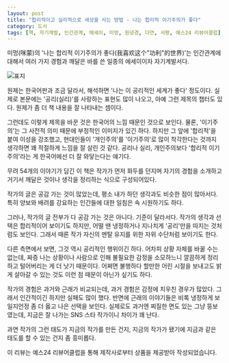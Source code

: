 ```yaml
---
layout: post
title: "합리적이고 실리적으로 세상을 사는 방법 - 나는 합리적 이기주의가 좋다"
category: 도서
tags: [책, 자기계발, 인간관계, 에세이, 미멍, 원녕경, 다연, 서평, 예스24 리뷰어클럽]
---
```


미멍(咪蒙)의
'나는 합리적 이기주의가 좋다(我喜欢这个"功利"的世界)'는
인간관계에 대해서 여러 가지 경험과 깨달은 바를 쓴 일종의 에세이이자 자기계발서다.

![표지](https://lh3.googleusercontent.com/-5ePoABuOrpo/WiN8JaHqmQI/AAAAAAAAbdI/-4SAeU4aSfcqEIeRCKKZOeudlmGkco5qACE0YBhgL/s480/if-you-want-it-work-for-it-book.jpg)

원제는 한국어판과 조금 달라서,
해석하면 '나는 이 공리적인 세계가 좋다' 정도이다.
실제로 본문에는 '공리(실리)'를 사랑하는 표현도 많이 나오고,
아예 그런 제목의 챕터도 있다.
원제가 좀 더 책 내용을 잘 나타내는 셈이다.

그런데도 이렇게 제목을 바꾼 것은 한국어의 느낌 때문인 것으로 보인다.
물론, '이기주의'는 그 사전적 의미 때문에 부정적인 이미지가 있긴 하다.
하지만 그 앞에 '합리적'을 붙여 이성을 강조했고,
현대인들이 '개인주의'를 '이기주의'로 많이 착각한다는 것까지 생각하면
꽤 적절하게 느낌을 잘 살린 것 같다.
공리나 실리, 개인주의보다 '합리적 이기주의'라는 게 한국어에선 더 잘 와닿는다는 얘기다.

무려 54개의 이야기가 담긴 이 책은
작가가 먼저 화두를 던지며 자기의 경험을 소개하고
거기서 깨달은 것이나 생각을 정리하는 식으로 구성되어있다.

작가의 글은 공감 가는 것이 많았는데,
평소 내가 하던 생각과도 비슷한 점이 많아서다.
특히 양보와 배려를 강요하는 인간들에 대한 일침은 속 시원하기도 하다.

그러나, 작가의 글 전부가 다 공감 가는 것은 아니다.
기준이 달라서다.
작가의 생각과 선택은 합리적이어 보이기도 하지만,
어떨 땐 냉정하거나 지나치게 '공리'만을 따지는 것처럼도 보인다.
그래서 때론 작가 자신의 멘탈 유지를 위한 자위 수단처럼 보이기도 한다.

다른 측면에서 보면, 그것 역시 공리적인 행위이긴 하다.
어차피 상황 자체를 바꿀 수는 없는데,
짜증 나는 상황이나 사람으로 인해 불필요한 감정을 소모하느니
깔끔하게 정리하고 털어버리는 게 더 낫기 때문이다.
어쩌면 불행하다 할만한 어린 시절을 보내고도
밝게 살아갈 수 있는 것도 이런 점 때문이 아닌가 싶기도 하다.

작가의 경험은 과거와 근래가 비교되는데,
과거 경험은 감정에 치우친 경우가 많았다.
그래서 인간적이긴 하지만 실패도 많이 했다.
반면에 근래의 이야기들은 비록 냉정하게 보일지언정 좀 더 옳고 나은 선택을 보인다.
실제로도 과거엔 찌질한 면도 있는 그냥 뚱보였는데,
지금은 잘 나가는 SNS 스타 작가이니 차이가 꽤 난다.

과연 작가의 그런 태도가 지금의 작가를 만든 건지,
지금의 작가가 됐기에 지금과 같은 태도를 할 수 있는 건지 좀 흥미롭다.



<div class="im im-info">
이 리뷰는 예스24 리뷰어클럽을 통해 제작사로부터 상품을 제공받아 작성되었습니다.
</div>
